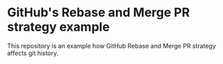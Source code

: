 # GitHub's Rebase and Merge PR strategy example

This repository is an example how GitHub Rebase and Merge PR strategy affects git history.

